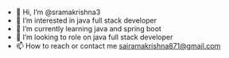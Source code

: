 - 👋 Hi, I’m @sramakrishna3
- 👀 I’m interested in java full stack developer
- 🌱 I’m currently learning java and spring boot
- 💞️ I’m looking to role on java full stack developer
- 📫 How to reach or contact me sairamakrishna871@gmail.com

<!---
sramakrishna3/sramakrishna3 is a ✨ special ✨ repository because its `README.md` (this file) appears on your GitHub profile.
You can click the Preview link to take a look at your changes.
--->
